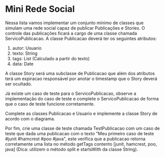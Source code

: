 # Mini Rede Social

Nessa lista vamos implementar um conjunto mínimo de classes que simulam uma rede social capaz de publicar Publicações
e Stories.
O controle das publicações ficará a cargo de uma classe chamada ServicoPublicacao.
A classe Publicacao deverá ter os seguintes atributos:
1. autor: Usuario
2. texto: String
3. tags: List<String> (Calculado a partir do texto)
4. data: Date

A classe Story será uma subclasse de Publicacao que além dos atributos terá um expiracao responsável por anotar o timestamp que o Story deverá ser ocultado.

Já existe um caso de teste para o ServicoPublicacao, observe a implementação do caso de teste e complete o ServicoPublicacao de forma que o caso de teste funcione corretamente.

Complete as classes Publicacao e Usuario e implemente a classe Story de acordo com o diagrama.

Por fim, crie uma classe de teste chamada TestPublicacao com um caso de teste que dada uma publicacao com o texto "Meu primeiro caso de teste #junit #hamcrest #poo #java", este verifica que a publicacao retorna corretamente uma lista no método getTags contento [junit, hamcrest, poo, java] (Dica: utilizem o método split e startsWith da classe String).